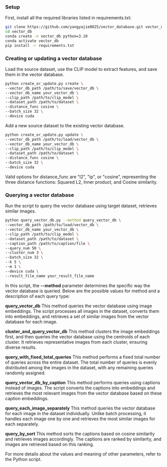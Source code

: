 ### Setup

First, install all the required libraries listed in requirements.txt:

```bash
git clone https://github.com/yangyajie0625/vector_database.git vector_db
cd vector_db
conda create -n vector_db python=3.10
conda activate vector_db
pip install -r requirements.txt
```



### Creating or updating a vector database

Load the source dataset, use the CLIP model to extract features, and save them in the vector database.

```bash
python create_or_update.py create \
--vector_db_path /path/to/save/vector_db \
--vector_db_name your_vector_db \
--clip_path /path/to/clip_model \
--dataset_path /path/to/dataset \
--distance_func cosine \
--batch_size 32 \
--device cuda
```

Add a new source dataset to the existing vector database.
```bash
python create_or_update.py update \
--vector_db_path /path/to/load/vector_db \
--vector_db_name your_vector_db \
--clip_path /path/to/clip_model \
--dataset_path /path/to/dataset \
--distance_func cosine \
--batch_size 32 \
--device cuda
```

Valid options for distance_func are "l2", "ip", or "cosine", representing the three distance functions: Squared L2, Inner product, and Cosine similarity.

### Querying a vector database

Run the script to query the vector database using target dataset, retrieves similar images.
```bash
python query_vector_db.py --method query_vector_db \
--vector_db_path /path/to/load/vector_db \
--vector_db_name your_vector_db \
--clip_path /path/to/clip_model \
--dataset_path /path/to/dataset \
--caption_path /path/to/caption/file \ 
--query_num 50 \ 
--cluster_num 3 \
--batch_size 32 \
--k 5 \ 
--m 1 \
--device cuda \
--result_file_name your_result_file_name
```

In this script, the **--method** parameter determines the specific way the vector database is queried. Below are the possible values for method and a description of each query type:

**query_vector_db**
This method queries the vector database using image embeddings. The script processes all images in the dataset, converts them into embeddings, and retrieves a set of similar images from the vector database for each image.

**cluster_and_query_vector_db**
This method clusters the image embeddings first, and then queries the vector database using the centroids of each cluster. It retrieves representative images from each cluster, ensuring diverse results.

**query_with_fixed_total_queries**
This method performs a fixed total number of queries across the entire dataset. The total number of queries is evenly distributed among the images in the dataset, with any remaining queries randomly assigned.

**query_vector_db_by_caption**
This method performs queries using captions instead of images. The script converts the captions into embeddings and retrieves the most relevant images from the vector database based on these caption embeddings.

**query_each_image_separately**
This method queries the vector database for each image in the dataset individually. Unlike batch processing, it handles each image one by one and retrieves the most similar images for each separately.

**query_by_sort**
This method sorts the captions based on cosine similarity and retrieves images accordingly. The captions are ranked by similarity, and images are retrieved based on this ranking.

For more details about the values and meaning of other parameters, refer to the Python script.
